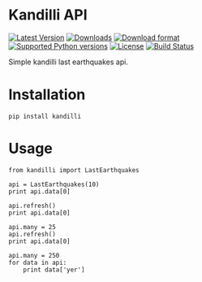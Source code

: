 # Kandilli API
[![Latest Version](https://img.shields.io/pypi/v/kandilli.svg)](https://pypi.python.org/pypi/kandilli/)
[![Downloads](https://img.shields.io/pypi/dm/kandilli.svg)](https://pypi.python.org/pypi/kandilli/)
[![Download format](https://img.shields.io/pypi/format/kandilli.svg)](https://pypi.python.org/pypi/kandilli/)
[![Supported Python versions](https://img.shields.io/pypi/pyversions/kandilli.svg)](https://pypi.python.org/pypi/kandilli/)
[![License](https://img.shields.io/pypi/l/kandilli.svg)](https://pypi.python.org/pypi/kandilli/)
[![Build Status](https://api.travis-ci.org/halitalptekin/kandilli.png)](https://travis-ci.org/halitalptekin/kandilli)

Simple kandilli last earthquakes api.

# Installation

    pip install kandilli

# Usage

    from kandilli import LastEarthquakes
    
    api = LastEarthquakes(10)
    print api.data[0]
    
    api.refresh()
    print api.data[0]
    
    api.many = 25
    api.refresh()
    print api.data[0]
    
    api.many = 250
    for data in api:
        print data['yer']
